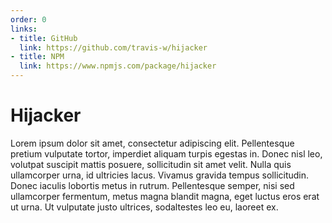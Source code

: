 ```yaml
---
order: 0
links:
- title: GitHub
  link: https://github.com/travis-w/hijacker
- title: NPM
  link: https://www.npmjs.com/package/hijacker
---
```

# Hijacker

<!-- summary -->
Lorem ipsum dolor sit amet, consectetur adipiscing elit. Pellentesque pretium vulputate tortor, imperdiet aliquam turpis egestas in. Donec nisl leo, volutpat suscipit mattis posuere, sollicitudin sit amet velit. Nulla quis ullamcorper urna, id ultricies lacus. Vivamus gravida tempus sollicitudin. Donec iaculis lobortis metus in rutrum. Pellentesque semper, nisi sed ullamcorper fermentum, metus magna blandit magna, eget luctus eros erat ut urna. Ut vulputate justo ultrices, sodaltestes leo eu, laoreet ex.
<!-- /summary -->